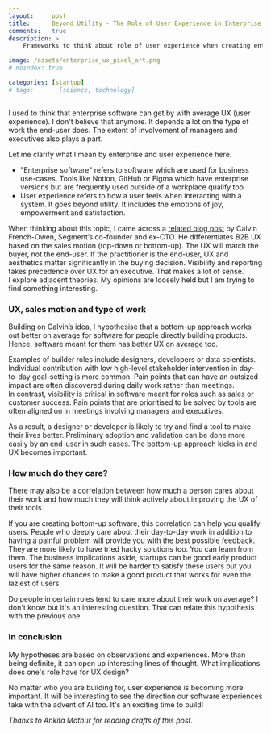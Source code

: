 ```yaml
---
layout:     post
title:      Beyond Utility - The Role of User Experience in Enterprise Software
comments:   true
description: >
    Frameworks to think about role of user experience when creating enterprise software

image: /assets/enterprise_ux_pixel_art.png
# noindex: true

categories: [startup]
# tags:       [science, technology]
---
```


I used to think that enterprise software can get by with average UX (user experience). I don't believe that anymore. It depends a lot on the type of work the end-user does. The extent of involvement of managers and executives also plays a part.

Let me clarify what I mean by enterprise and user experience here.
- "Enterprise software" refers to software which are used for business use-cases. Tools like Notion, GitHub or Figma which have enterprise versions but are frequently used outside of a workplace qualify too.
- User experience refers to how a user feels when interacting with a system. It goes beyond utility. It includes the emotions of joy, empowerment and satisfaction.

When thinking about this topic, I came across a <a href="https://calv.info/ux-doesnt-end-with-the-user" target="_blank">related blog post</a> by Calvin French-Owen, Segment’s co-founder and ex-CTO. He differentiates B2B UX based on the sales motion (top-down or bottom-up). The UX will match the buyer, not the end-user. If the practitioner is the end-user, UX and aesthetics matter significantly in the buying decision. Visibility and reporting takes precedence over UX for an executive. That makes a lot of sense.   
I explore adjacent theories. My opinions are loosely held but I am trying to find something interesting.

### UX, sales motion and type of work

Building on Calvin’s idea, I hypothesise that a bottom-up approach works out better on average for software for people directly building products. Hence, software meant for them has better UX on average too.

Examples of builder roles include designers, developers or data scientists. Individual contribution with low high-level stakeholder intervention in day-to-day goal-setting is more common. Pain points that can have an outsized impact are often discovered during daily work rather than meetings.  
In contrast, visibility is critical in software meant for roles such as sales or customer success. Pain points that are prioritised to be solved by tools are often aligned on in meetings involving managers and executives.

As a result, a designer or developer is likely to try and find a tool to make their lives better. Preliminary adoption and validation can be done more easily by an end-user in such cases. The bottom-up approach kicks in and UX becomes important.

### How much do they care?

There may also be a correlation between how much a person cares about their work and how much they will think actively about improving the UX of their tools.

If you are creating bottom-up software, this correlation can help you qualify users. People who deeply care about their day-to-day work in addition to having a painful problem will provide you with the best possible feedback. They are more likely to have tried hacky solutions too. You can learn from them. The business implications aside, startups can be good early product users for the same reason. It will be harder to satisfy these users but you will have higher chances to make a good product that works for even the laziest of users.

Do people in certain roles tend to care more about their work on average? I don't know but it's an interesting question. That can relate this hypothesis with the previous one.

### In conclusion

My hypotheses are based on observations and experiences. More than being definite, it can open up interesting lines of thought. What implications does one's role have for UX design?

No matter who you are building for, user experience is becoming more important. It will be interesting to see the direction our software experiences take with the advent of AI too. It's an exciting time to build!

_Thanks to Ankita Mathur for reading drafts of this post._
